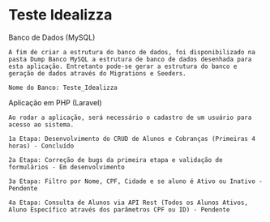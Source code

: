 # Teste Idealizza

Banco de Dados (MySQL)

    A fim de criar a estrutura do banco de dados, foi disponibilizado na pasta Dump Banco MySQL a estrutura de banco de dados desenhada para esta aplicação. Entretanto pode-se gerar a estrutura do banco e geração de dados através do Migrations e Seeders.
	
    Nome do Banco: Teste_Idealizza

Aplicação em PHP (Laravel)

    Ao rodar a aplicação, será necessário o cadastro de um usuário para acesso ao sistema.

    1a Etapa: Desenvolvimento do CRUD de Alunos e Cobranças (Primeiras 4 horas) - Concluído

    2a Etapa: Correção de bugs da primeira etapa e validação de formulários - Em desenvolvimento

    3a Etapa: Filtro por Nome, CPF, Cidade e se aluno é Ativo ou Inativo - Pendente

    4a Etapa: Consulta de Alunos via API Rest (Todos os Alunos Ativos, Aluno Específico através dos parâmetros CPF ou ID) - Pendente 


